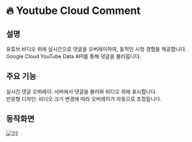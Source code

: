 # 🔥 Youtube Cloud Comment 

## 설명
유튜브 비디오 위에 실시간으로 댓글을 오버레이하여, 동적인 시청 경험을 제공합니다.<br>
Google Cloud YouTube Data API를 통해 댓글을 불러옵니다.<br>

## 주요 기능
실시간 댓글 오버레이: 서버에서 댓글을 불러와 비디오 위에 표시합니다.<br>
반응형 디자인: 비디오 크기 변경에 따라 오버레이가 자동으로 조정됩니다.<br>

## 동작화면
![22](https://github.com/user-attachments/assets/64d9a5d2-eafe-48ba-9421-3aaba468343b)
